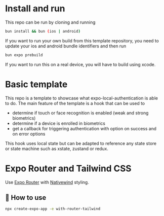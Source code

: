 # Install and run

This repo can be run by cloning and running

```bash
bun install && bun (ios | android)
```

If you want to run your own build from this template repository, you need
to update your ios and android bundle identifiers and then run

```bash
bun expo prebuild
```

If you want to run this on a real device, you will have to build using xcode.

# Basic template

This repo is a template to showcase what expo-local-authentication is able to do. The main
feature of the template is a hook that can be used to

- determine if touch or face recognition is enabled (weak and strong biometrics)
- determine if a device is enrolled in biometrics
- get a callback for triggering authentication with option on success and on error options

This hook uses local state but can be adapted to reference any state store or state machine
such as xstate, zustand or redux.

# Expo Router and Tailwind CSS

Use [Expo Router](https://docs.expo.dev/router/introduction/) with [Nativewind](https://www.nativewind.dev/v4/overview/) styling.

## 🚀 How to use

```sh
npx create-expo-app -e with-router-tailwind
```
